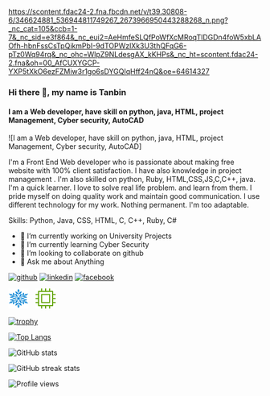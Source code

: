 https://scontent.fdac24-2.fna.fbcdn.net/v/t39.30808-6/346624881_536944811749267_2673966950443288268_n.png?_nc_cat=105&ccb=1-7&_nc_sid=e3f864&_nc_eui2=AeHmfeSLQfPoWfXcMRoqTlDGDn4foW5xbLAOfh-hbnFssCsTpQikmPbI-9dTOPWzlXk3U3thQFqG6-pTz0Wq94rq&_nc_ohc=WlpZ9NLdesgAX_kKHPs&_nc_ht=scontent.fdac24-2.fna&oh=00_AfCUXYGCP-YXP5tXkO6ezFZMiw3r1go6sDYGQIqHff24nQ&oe=64614327
### Hi there 👋, my name is Tanbin
#### I am a Web developer, have skill on python, java, HTML, project Management, Cyber security, AutoCAD
![I am a Web developer, have skill on python, java, HTML, project Management, Cyber security, AutoCAD]

I'm a Front End Web developer who is passionate about making free website with 100% client satisfaction. I have also knowledge in project management . I'm also skilled on python, Ruby, HTML,CSS,JS,C,C++, java. I'm a quick learner. I love to solve real life problem. and learn from them. I pride myself on doing quality work and maintain good communication. I use different technology for my work. Nothing permanent. I'm too adaptable.

Skills: Python, Java, CSS, HTML, C, C++, Ruby, C#

- 🔭 I’m currently working on University Projects 
- 🌱 I’m currently learning Cyber Security 
- 👯 I’m looking to collaborate on github 
- 💬 Ask me about Anything 


[<img src='https://cdn.jsdelivr.net/npm/simple-icons@3.0.1/icons/github.svg' alt='github' height='40'>](https://github.com/Tanbin23)  [<img src='https://cdn.jsdelivr.net/npm/simple-icons@3.0.1/icons/linkedin.svg' alt='linkedin' height='40'>](https://www.linkedin.com/in/https://www.linkedin.com/in/tanbin-ahmed-a42a131b7//)  [<img src='https://cdn.jsdelivr.net/npm/simple-icons@3.0.1/icons/facebook.svg' alt='facebook' height='40'>](https://www.facebook.com/https://www.facebook.com/tanvin.ahmed.733/)  

<a href='https://archiveprogram.github.com/'><img src='https://raw.githubusercontent.com/acervenky/animated-github-badges/master/assets/acbadge.gif' width='40' height='40'></a> <a href='https://docs.github.com/en/developers'><img src='https://raw.githubusercontent.com/acervenky/animated-github-badges/master/assets/devbadge.gif' width='40' height='40'></a> 

[![trophy](https://github-profile-trophy.vercel.app/?username=Tanbin23)](https://github.com/ryo-ma/github-profile-trophy)

[![Top Langs](https://github-readme-stats.vercel.app/api/top-langs/?username=Tanbin23)](https://github.com/anuraghazra/github-readme-stats)

![GitHub stats](https://github-readme-stats.vercel.app/api?username=Tanbin23&show_icons=true)  

![GitHub streak stats](https://streak-stats.demolab.com/?user=Tanbin23)  

![Profile views](https://gpvc.arturio.dev/Tanbin23)  
